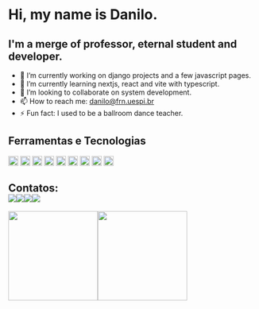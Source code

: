 # Hi, my name is Danilo.
 
## I'm a merge of professor, eternal student and developer.

- 🔭 I’m currently working on django projects and a few javascript pages.
- 🌱 I’m currently learning nextjs, react and vite with typescript.
- 👯 I’m looking to collaborate on system development.
- 📫 How to reach me: danilo@frn.uespi.br
- ⚡ Fun fact: I used to be a ballroom dance teacher.

## Ferramentas e Tecnologias

<img width="20px" height="20px" src="https://cdn.jsdelivr.net/gh/devicons/devicon/icons/css3/css3-plain.svg" /> <img width="20px" height="20px" src="https://cdn.jsdelivr.net/gh/devicons/devicon/icons/html5/html5-original.svg" /> <img width="20px" height="20px" src="https://cdn.jsdelivr.net/gh/devicons/devicon/icons/javascript/javascript-original.svg" /> <img width="20px" height="20px" src="https://cdn.jsdelivr.net/gh/devicons/devicon/icons/typescript/typescript-original.svg" /> <img width="20px" height="20px" src="https://cdn.jsdelivr.net/gh/devicons/devicon/icons/django/django-plain.svg" /> <img width="20px" height="20px" src="https://cdn.jsdelivr.net/gh/devicons/devicon/icons/latex/latex-original.svg" /> <img width="20px" height="20px" src="https://cdn.jsdelivr.net/gh/devicons/devicon/icons/nextjs/nextjs-original.svg" /> <img width="20px" height="20px" src="https://cdn.jsdelivr.net/gh/devicons/devicon/icons/nodejs/nodejs-original.svg" /> <img width="20px" height="20px" src="https://cdn.jsdelivr.net/gh/devicons/devicon/icons/threejs/threejs-original.svg" />


## Contatos:<div><a href="https://www.youtube.com/@danilob" target="_blank"><img src="https://img.shields.io/badge/YouTube-FF0000?style=for-the-badge&logo=youtube&logoColor=white" target="_blank"></a><a href="https://instagram.com/prof.danilob" target="_blank"><img src="https://img.shields.io/badge/-Instagram-%23E4405F?style=for-the-badge&logo=instagram&logoColor=white" target="_blank"></a><a href = "mailto:daniloborges.cg@gmail.com"><img src="https://img.shields.io/badge/Gmail-D14836?style=for-the-badge&logo=gmail&logoColor=white" target="_blank"></a><a href="https://www.linkedin.com/in/danilo-borges-20097b255/" target="_blank"><img src="https://img.shields.io/badge/-LinkedIn-%230077B5?style=for-the-badge&logo=linkedin&logoColor=white" target="_blank"></a>   </div>


<div><a href="https://github.com/danilob"><img height="180em" src="https://github-readme-stats.vercel.app/api/top-langs/?username=danilob&layout=compact&langs_count=7&theme=dracula"/><img height="180em" src="https://github-readme-stats.vercel.app/api?username=danilob&show_icons=true&theme=dracula&include_all_commits=true&count_private=true"/></div>
